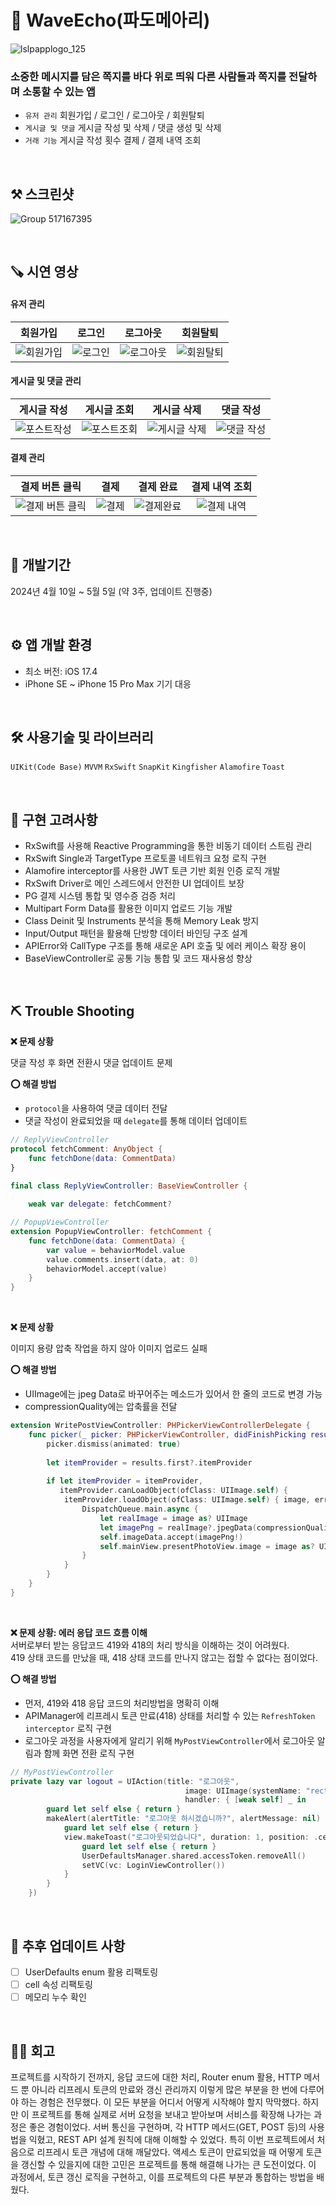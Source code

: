 # 📨 WaveEcho(파도메아리)

<picture>![lslpapplogo_125](https://github.com/jieun0330/WaveEcho/assets/42729069/b0cd7fc4-f4d4-42e9-a57e-7a2368125cef)</picture>

### 소중한 메시지를 담은 쪽지를 바다 위로 띄워 다른 사람들과 쪽지를 전달하며 소통할 수 있는 앱
* `유저 관리` 회원가입 / 로그인 / 로그아웃 / 회원탈퇴
* `게시글 및 댓글` 게시글 작성 및 삭제 / 댓글 생성 및 삭제
* `거래 기능` 게시글 작성 횟수 결제 / 결제 내역 조회

<br/>

## ⚒️ 스크린샷
![Group 517167395](https://github.com/jieun0330/WaveEcho/assets/42729069/56c5b6ab-b59f-439e-bffc-8fe018705ac6)


<br/>

## 🪚 시연 영상

#### 유저 관리
| 회원가입 | 로그인 | 로그아웃 | 회원탈퇴 |
|:---:|:---:|:---:|:---:|
|<picture>![회원가입](https://github.com/jieun0330/WaveEcho/assets/42729069/7d1b2a84-5311-40b7-b451-86cf12daf8e0)</picture>|<picture>![로그인](https://github.com/jieun0330/WaveEcho/assets/42729069/9a0760cb-1a3f-4f03-a72f-304266104736)</picture>|<picture>![로그아웃](https://github.com/jieun0330/WaveEcho/assets/42729069/dc65cdfb-9901-41a5-b3aa-4f05009ca4ef)</picture>|<picture>![회원탈퇴](https://github.com/jieun0330/WaveEcho/assets/42729069/36797a87-652a-4ff0-a168-c8552610eeb7)</picture>



#### 게시글 및 댓글 관리
| 게시글 작성 | 게시글 조회 | 게시글 삭제 | 댓글 작성 |
|:---:|:---:|:---:|:---:|
|<picture>![포스트작성](https://github.com/jieun0330/WaveEcho/assets/42729069/0550ed94-8b07-47ed-bc9f-58406e30c642)</picture>|<picture>![포스트조회](https://github.com/jieun0330/WaveEcho/assets/42729069/e6f6d92d-7c79-47b7-bc71-467558d2634d)</picture>|<picture>![게시글 삭제](https://github.com/jieun0330/WaveEcho/assets/42729069/2422abfc-5a92-46ef-b336-c3159aaf7961)</picture>|<picture>![댓글 작성](https://github.com/jieun0330/WaveEcho/assets/42729069/d48527d3-2b40-41cb-aeb0-17e1ea38944c)</picture>

#### 결제 관리
| 결제 버튼 클릭 | 결제 | 결제 완료 | 결제 내역 조회 |
|:---:|:---:|:---:|:---:|
|<picture>![결제 버튼 클릭](https://github.com/jieun0330/WaveEcho/assets/42729069/d70a879f-1190-4a33-939d-4ddc43f3a4db)</picture>|<picture>![결제](https://github.com/jieun0330/WaveEcho/assets/42729069/52089dc7-fb23-4d31-9b57-781aad4fc246)</picture>|<picture>![결제완료](https://github.com/jieun0330/WaveEcho/assets/42729069/7a892873-933c-4826-b508-3e8f215c685b)</picture>|<picture>![결제 내역](https://github.com/jieun0330/WaveEcho/assets/42729069/2598ef4d-be06-46b0-ad82-fbdf3469ba2e)</picture>



<br/>

## 🔨 개발기간
2024년 4월 10일 ~ 5월 5일 (약 3주, 업데이트 진행중)

<br/>

## ⚙️ 앱 개발 환경
- 최소 버전: iOS 17.4
- iPhone SE ~ iPhone 15 Pro Max 기기 대응

<br/>

## 🛠️ 사용기술 및 라이브러리
`UIKit(Code Base)` `MVVM` `RxSwift` `SnapKit` `Kingfisher` `Alamofire` `Toast`

<br/>

## 🔧 구현 고려사항
- RxSwift를 사용해 Reactive Programming을 통한 비동기 데이터 스트림 관리
- RxSwift Single과 TargetType 프로토콜 네트워크 요청 로직 구현
- Alamofire interceptor를 사용한 JWT 토큰 기반 회원 인증 로직 개발
- RxSwift Driver로 메인 스레드에서 안전한 UI 업데이트 보장
- PG 결제 시스템 통합 및 영수증 검증 처리
- Multipart Form Data를 활용한 이미지 업로드 기능 개발
- Class Deinit 및 Instruments 분석을 통해 Memory Leak 방지
- Input/Output 패턴을 활용해 단방향 데이터 바인딩 구조 설계
- APIError와 CallType 구조를 통해 새로운 API 호출 및 에러 케이스 확장 용이
- BaseViewController로 공통 기능 통합 및 코드 재사용성 향상


<br/>



## ⛏️ Trouble Shooting

**❌ 문제 상황**
<br/>

댓글 작성 후 화면 전환시 댓글 업데이트 문제

**⭕️ 해결 방법**
- `protocol`을 사용하여 댓글 데이터 전달
- 댓글 작성이 완료되었을 때 `delegate`를 통해 데이터 업데이트


```swift
// ReplyViewController
protocol fetchComment: AnyObject {
    func fetchDone(data: CommentData)
}

final class ReplyViewController: BaseViewController {
    
    weak var delegate: fetchComment?
```

```swift
// PopupViewController
extension PopupViewController: fetchComment {
    func fetchDone(data: CommentData) {
        var value = behaviorModel.value
        value.comments.insert(data, at: 0)
        behaviorModel.accept(value)
    }
}
```
<br/>


**❌ 문제 상황**
<br/>

이미지 용량 압축 작업을 하지 않아 이미지 업로드 실패

**⭕️ 해결 방법**
- UIImage에는 jpeg Data로 바꾸어주는 메소드가 있어서 한 줄의 코드로 변경 가능
- compressionQuality에는 압축률을 전달




```swift
extension WritePostViewController: PHPickerViewControllerDelegate {
    func picker(_ picker: PHPickerViewController, didFinishPicking results: [PHPickerResult]) {
        picker.dismiss(animated: true)
        
        let itemProvider = results.first?.itemProvider
        
        if let itemProvider = itemProvider,
           itemProvider.canLoadObject(ofClass: UIImage.self) {
            itemProvider.loadObject(ofClass: UIImage.self) { image, error in
                DispatchQueue.main.async {
                    let realImage = image as? UIImage
                    let imagePng = realImage?.jpegData(compressionQuality: 0.3)
                    self.imageData.accept(imagePng!)
                    self.mainView.presentPhotoView.image = image as? UIImage
                }
            }
        }
    }
}
```
<br/>

**❌ 문제 상황: 에러 응답 코드 흐름 이해**
<br/>
서버로부터 받는 응답코드 419와 418의 처리 방식을 이해하는 것이 어려웠다.
<br/>
419 상태 코드를 만났을 때, 418 상태 코드를 만나지 않고는 접할 수 없다는 점이었다.

**⭕️ 해결 방법**
- 먼저, 419와 418 응답 코드의 처리방법을 명확히 이해
- APIManager에 리프레시 토큰 만료(418) 상태를 처리할 수 있는  `RefreshToken interceptor` 로직 구현
- 로그아웃 과정을 사용자에게 알리기 위해 `MyPostViewController`에서 로그아웃 알림과 함께 화면 전환 로직 구현

```swift
// MyPostViewController
private lazy var logout = UIAction(title: "로그아웃",
                                       image: UIImage(systemName: "rectangle.portrait.and.arrow.right"),
                                       handler: { [weak self] _ in
        guard let self else { return }
        makeAlert(alertTitle: "로그아웃 하시겠습니까?", alertMessage: nil) { [weak self] completeAction in
            guard let self else { return }
            view.makeToast("로그아웃되었습니다", duration: 1, position: .center) { [weak self] didTap in
                guard let self else { return }
                UserDefaultsManager.shared.accessToken.removeAll()
                setVC(vc: LoginViewController())
            }
        }
    })
```


<br/>

## 🔧 추후 업데이트 사항

- [ ] UserDefaults enum 활용 리팩토링
- [ ] cell 속성 리팩토링
- [ ] 메모리 누수 확인

<br/>

## 👏🏻 회고
프로젝트를 시작하기 전까지, 응답 코드에 대한 처리, Router enum 활용, HTTP 메서드 뿐 아니라 리프레시 토큰의 만료와 갱신 관리까지 이렇게 많은 부분을 한 번에 다루어야 하는 경험은 전무했다. 이 모든 부분을 어디서 어떻게 시작해야 할지 막막했다. 하지만 이 프로젝트를 통해 실제로 서버 요청을 보내고 받아보며 서비스를 확장해 나가는 과정은 좋은 경험이었다.
서버 통신을 구현하며, 각 HTTP 메서드(GET, POST 등)의 사용법을 익혔고, REST API 설계 원칙에 대해 이해할 수 있었다.
특히 이번 프로젝트에서 처음으로 리프레시 토큰 개념에 대해 깨달았다. 액세스 토큰이 만료되었을 때 어떻게 토큰을 갱신할 수 있을지에 대한 고민은 프로젝트를 통해 해결해 나가는 큰 도전이었다. 이 과정에서, 토큰 갱신 로직을 구현하고, 이를 프로젝트의 다른 부분과 통합하는 방법을 배웠다.
